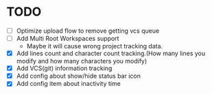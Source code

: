 # TODO

- [ ] Optimize upload flow to remove getting vcs queue
- [ ] Add Multi Root Workspaces support
	- Maybe it will cause wrong project tracking data. 
- [x] Add lines count and character count tracking.(How many lines you modify and how many characters you modify)
- [x] Add VCS(git) information tracking
- [x] Add config about show/hide status bar icon
- [x] Add config item about inactivity time
